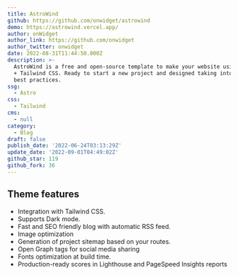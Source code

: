 ```yaml
---
title: AstroWind
github: https://github.com/onwidget/astrowind
demo: https://astrowind.vercel.app/
author: onWidget
author_link: https://github.com/onwidget
author_twitter: onwidget
date: 2022-08-31T11:44:50.000Z
description: >-
  AstroWind is a free and open-source template to make your website using Astro
  + Tailwind CSS. Ready to start a new project and designed taking into account
  best practices.
ssg:
  - Astro
css:
  - Tailwind
cms:
  - null
category:
  - Blog
draft: false
publish_date: '2022-06-24T03:13:29Z'
update_date: '2022-09-01T04:49:02Z'
github_star: 119
github_fork: 36
---
```


## Theme features

- Integration with Tailwind CSS.
- Supports Dark mode.
- Fast and SEO friendly blog with automatic RSS feed.
- Image optimization 
- Generation of project sitemap based on your routes.
- Open Graph tags for social media sharing
- Fonts optimization at build time.
- Production-ready scores in Lighthouse and PageSpeed Insights reports
